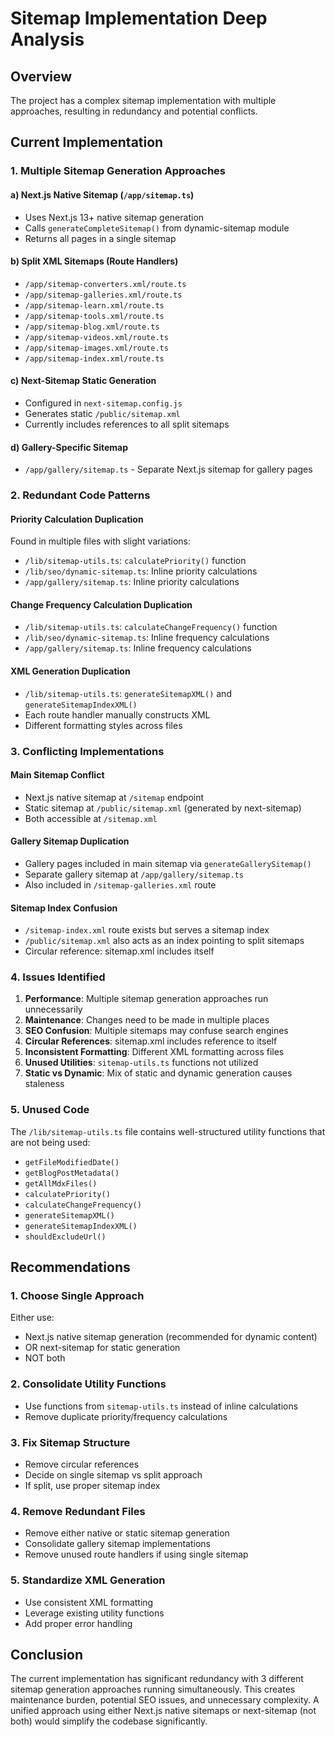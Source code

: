 # Sitemap Implementation Deep Analysis

## Overview
The project has a complex sitemap implementation with multiple approaches, resulting in redundancy and potential conflicts.

## Current Implementation

### 1. **Multiple Sitemap Generation Approaches**

#### a) Next.js Native Sitemap (`/app/sitemap.ts`)
- Uses Next.js 13+ native sitemap generation
- Calls `generateCompleteSitemap()` from dynamic-sitemap module
- Returns all pages in a single sitemap

#### b) Split XML Sitemaps (Route Handlers)
- `/app/sitemap-converters.xml/route.ts`
- `/app/sitemap-galleries.xml/route.ts`
- `/app/sitemap-learn.xml/route.ts`
- `/app/sitemap-tools.xml/route.ts`
- `/app/sitemap-blog.xml/route.ts`
- `/app/sitemap-videos.xml/route.ts`
- `/app/sitemap-images.xml/route.ts`
- `/app/sitemap-index.xml/route.ts`

#### c) Next-Sitemap Static Generation
- Configured in `next-sitemap.config.js`
- Generates static `/public/sitemap.xml`
- Currently includes references to all split sitemaps

#### d) Gallery-Specific Sitemap
- `/app/gallery/sitemap.ts` - Separate Next.js sitemap for gallery pages

### 2. **Redundant Code Patterns**

#### Priority Calculation Duplication
Found in multiple files with slight variations:
- `/lib/sitemap-utils.ts`: `calculatePriority()` function
- `/lib/seo/dynamic-sitemap.ts`: Inline priority calculations
- `/app/gallery/sitemap.ts`: Inline priority calculations

#### Change Frequency Calculation Duplication
- `/lib/sitemap-utils.ts`: `calculateChangeFrequency()` function
- `/lib/seo/dynamic-sitemap.ts`: Inline frequency calculations
- `/app/gallery/sitemap.ts`: Inline frequency calculations

#### XML Generation Duplication
- `/lib/sitemap-utils.ts`: `generateSitemapXML()` and `generateSitemapIndexXML()`
- Each route handler manually constructs XML
- Different formatting styles across files

### 3. **Conflicting Implementations**

#### Main Sitemap Conflict
- Next.js native sitemap at `/sitemap` endpoint
- Static sitemap at `/public/sitemap.xml` (generated by next-sitemap)
- Both accessible at `/sitemap.xml`

#### Gallery Sitemap Duplication
- Gallery pages included in main sitemap via `generateGallerySitemap()`
- Separate gallery sitemap at `/app/gallery/sitemap.ts`
- Also included in `/sitemap-galleries.xml` route

#### Sitemap Index Confusion
- `/sitemap-index.xml` route exists but serves a sitemap index
- `/public/sitemap.xml` also acts as an index pointing to split sitemaps
- Circular reference: sitemap.xml includes itself

### 4. **Issues Identified**

1. **Performance**: Multiple sitemap generation approaches run unnecessarily
2. **Maintenance**: Changes need to be made in multiple places
3. **SEO Confusion**: Multiple sitemaps may confuse search engines
4. **Circular References**: sitemap.xml includes reference to itself
5. **Inconsistent Formatting**: Different XML formatting across files
6. **Unused Utilities**: `sitemap-utils.ts` functions not utilized
7. **Static vs Dynamic**: Mix of static and dynamic generation causes staleness

### 5. **Unused Code**

The `/lib/sitemap-utils.ts` file contains well-structured utility functions that are not being used:
- `getFileModifiedDate()`
- `getBlogPostMetadata()`
- `getAllMdxFiles()`
- `calculatePriority()`
- `calculateChangeFrequency()`
- `generateSitemapXML()`
- `generateSitemapIndexXML()`
- `shouldExcludeUrl()`

## Recommendations

### 1. **Choose Single Approach**
Either use:
- Next.js native sitemap generation (recommended for dynamic content)
- OR next-sitemap for static generation
- NOT both

### 2. **Consolidate Utility Functions**
- Use functions from `sitemap-utils.ts` instead of inline calculations
- Remove duplicate priority/frequency calculations

### 3. **Fix Sitemap Structure**
- Remove circular references
- Decide on single sitemap vs split approach
- If split, use proper sitemap index

### 4. **Remove Redundant Files**
- Remove either native or static sitemap generation
- Consolidate gallery sitemap implementations
- Remove unused route handlers if using single sitemap

### 5. **Standardize XML Generation**
- Use consistent XML formatting
- Leverage existing utility functions
- Add proper error handling

## Conclusion

The current implementation has significant redundancy with 3 different sitemap generation approaches running simultaneously. This creates maintenance burden, potential SEO issues, and unnecessary complexity. A unified approach using either Next.js native sitemaps or next-sitemap (not both) would simplify the codebase significantly.